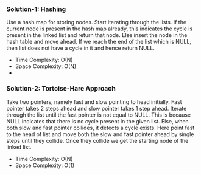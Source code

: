 ### Solution-1: Hashing
Use a hash map for storing nodes.
Start iterating through the lists. If the current node is present in the hash map already, this indicates the cycle is present in the linked list and return that node.
Else insert the node in the hash table and move ahead. If we reach the end of the list which is NULL, then list does not have a cycle in it and hence return NULL.
- Time Complexity: O(N)
- Space Complexity: O(N)
- 
### Solution-2: Tortoise-Hare Approach
Take two pointers, namely fast and slow pointing to head initially. Fast pointer takes 2 steps ahead and slow pointer takes 1 step ahead.
Iterate through the list until the fast pointer is not equal to NULL. This is because NULL indicates that there is no cycle present in the given list.
Else, when both slow and fast pointer collides, it detects a cycle exists. Here point fast to the head of list and move both the slow and fast pointer ahead by single steps until they collide. Once they collide we get the starting node of the linked list.
- Time Complexity: O(N)
- Space Complexity: O(1)
